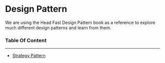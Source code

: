Design Pattern
===
We are using the Head Fast Design Pattern book as a reference to explore much different design patterns and learn from them.

### Table Of Content
---
- [Strategy Pattern](https://github.com/Xeron07/design-pattern/tree/main/duck)

